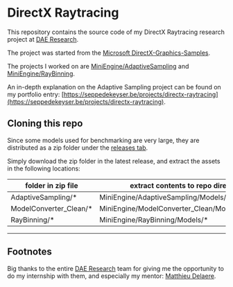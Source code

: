 # DirectX Raytracing

This repository contains the source code of my DirectX Raytracing research project at [DAE Research](https://digitalartsandentertainment.be/page/133/Research).

The project was started from the [Microsoft DirectX-Graphics-Samples](https://github.com/microsoft/DirectX-Graphics-Samples).

The projects I worked on are [MiniEngine/AdaptiveSampling](https://github.com/SeppahBaws/DirectX-Raytracing/tree/main/MiniEngine/AdaptiveSampling) and [MiniEngine/RayBinning](https://github.com/SeppahBaws/DirectX-Raytracing/tree/main/MiniEngine/RayBinning).

An in-depth explanation on the Adaptive Sampling project can be found on my portfolio entry: [https://seppedekeyser.be/projects/directx-raytracing](https://seppedekeyser.be/projects/directx-raytracing).

## Cloning this repo

Since some models used for benchmarking are very large, they are distributed as a zip folder under the [releases tab](https://github.com/SeppahBaws/DirectX-Raytracing/releases).

Simply download the zip folder in the latest release, and extract the assets in the following locations:

| folder in zip file     | extract contents to repo directory               |
| ---------------------- | ------------------------------------------------ |
| AdaptiveSampling/*     | MiniEngine/AdaptiveSampling/Models/*             |
| ModelConverter_Clean/* | MiniEngine/ModelConverter_Clean/ModelConverter/* |
| RayBinning/*           | MiniEngine/RayBinning/Models/*                   |

---

## Footnotes

Big thanks to the entire [DAE Research](https://digitalartsandentertainment.be/page/133/Research) team for giving me the opportunity to do my internship with them, and especially my mentor: [Matthieu Delaere](https://www.matthieudelaere.com/).
